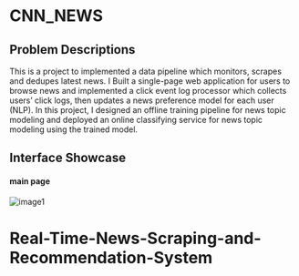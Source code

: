 # CNN_NEWS
## Problem Descriptions
This is a project to implemented a data pipeline which monitors, scrapes and dedupes latest news. 
I Built a single-page web application for users to browse news and implemented a click event log processor which collects users’ click logs, then
updates a news preference model for each user (NLP). In this project, I designed an offline training pipeline for news topic modeling and deployed an online classifying service for news topic modeling using the trained
model.
## Interface Showcase 
#### main page
![image1](https://raw.githubusercontent.com/yogazh25/CNN_NEWS/master/assets/main_page.png)
# Real-Time-News-Scraping-and-Recommendation-System
